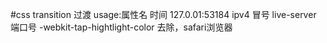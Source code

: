 #css
transition 过渡 usage:属性名 时间
127.0.01:53184
ipv4 冒号 live-server 端口号
-webkit-tap-hightlight-color 去除，safari浏览器
